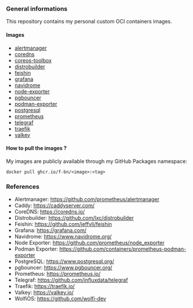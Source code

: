 ### General informations

This repository contains my personal custom OCI containers images.

#### Images

- [alertmanager](./alertmanager/)
- [coredns](./coredns/)
- [coreos-toolbox](./coreos-toolbox/)
- [distrobuilder](./distrobuilder/)
- [feishin](./feishin/)
- [grafana](./grafana/)
- [navidrome](./navidrome/)
- [node-exporter](./node-exporter/)
- [pgbouncer](./pgbouncer/)
- [podman-exporter](./podman-exporter/)
- [postgresql](./postgresql/)
- [prometheus](./prometheus/)
- [telegraf](./telegraf/)
- [traefik](./traefik/)
- [valkey](./valkey/)

#### How to pull the images ?

My images are publicly available through my GitHub Packages namespace:

```shell
docker pull ghcr.io/f-bn/<image>:<tag>
```

### References

- Alertmanager: https://github.com/prometheus/alertmanager
- Caddy: https://caddyserver.com/
- CoreDNS: https://coredns.io/
- Distrobuilder: https://github.com/lxc/distrobuilder
- Feishin: https://github.com/jeffvli/feishin
- Grafana: https://grafana.com/
- Navidrome: https://www.navidrome.org/
- Node Exporter: https://github.com/prometheus/node_exporter
- Podman Exporter: https://github.com/containers/prometheus-podman-exporter
- PostgreSQL: https://www.postgresql.org/
- pgbouncer: https://www.pgbouncer.org/
- Prometheus: https://prometheus.io/
- Telegraf: https://github.com/influxdata/telegraf
- Traefik: https://traefik.io/
- Valkey: https://valkey.io/
- WolfiOS: https://github.com/wolfi-dev
